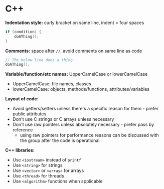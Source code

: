 # C++

**Indentation style:** curly bracket on same line, indent = four spaces
```cpp
if (condition) {
    doAThing();
}
```

**Comments:** space after `//`, avoid comments on same line as code
```cpp
// The below line does a thing.
doAThing();
```

**Variable/function/etc names:** UpperCamelCase or lowerCamelCase
* UpperCamelCase: file names, classes
* lowerCamelCase: objects, methods/functions, attributes/variables

**Layout of code:**
* Avoid getters/setters unless there's a specific reason for them - prefer public attributes
* Don't use C strings or C arrays unless necessary
* Don't use raw pointers unless absolutely necessary - prefer pass by reference
  * using raw pointers for performance reasons can be discussed with the group after the code is operational

**C++ libraries:**
* Use `<iostream>` instead of `printf`
* Use `<string>` for strings
* Use `<vector>` or `<array>` for arrays
* Use `<thread>` for threads
* Use `<algorithm>` functions when applicable